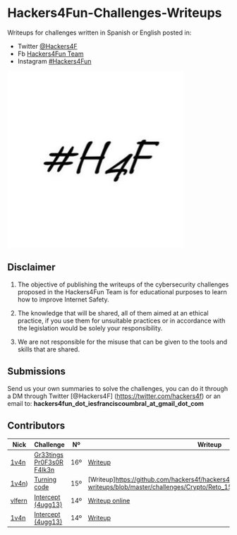 # Hackers4Fun-Challenges-Writeups

Writeups for challenges written in Spanish or English posted in:
- Twitter [@Hackers4F](https://twitter.com/hackers4f)
- Fb [Hackers4Fun Team](https://www.facebook.com/Hackers4F)
- Instagram [#Hackers4Fun](https://www.instagram.com/hackers4f/)

![hackers4fun_writeups_logo](./images/T34m_l0G0_H4F.jpg)

## Disclaimer

1. The objective of publishing the writeups of the cybersecurity challenges proposed in the Hackers4Fun Team is for educational purposes to learn how to improve Internet Safety.

2. The knowledge that will be shared, all of them aimed at an ethical practice, if you use them for unsuitable practices or in accordance with the legislation would be solely your responsibility.

3. We are not responsible for the misuse that can be given to the tools and skills that are shared.

## Submissions

Send us your own summaries to solve the challenges, you can do it through a DM through Twitter [@Hackers4F] (https://twitter.com/hackers4f) or an email to: **hackers4fun_dot_iesfranciscoumbral_at_gmail_dot_com**

## Contributors

| Nick  | Challenge | Nº | Writeup | MD5 |
| ------------ | ------------ | ------------ |------------ |------------ |
| [1v4n](https://twitter.com/1r0Dm48O) | [Gr33tings Pr0F3s0R F4lk3n](https://github.com/hackers4f/hackers4fun-writeups/blob/master/challenges/Misc/Reto_16_H&B_Gr33tings_Pr0F3s0R_F4lk3n/README.md) | 16º | [Writeup](https://github.com/hackers4f/hackers4fun-writeups/blob/master/challenges/Misc/Reto_16_H%26B_Gr33tings_Pr0F3s0R_F4lk3n/H%26BGuadalajara-Challenges-Gr33tings%20Pr0F3s0R%20F4lk3n-Misc-1v4n.pdf) | [8c7f7d2d2cb6b7f4599fc4e86a138698](https://www.virustotal.com/#/file/278568f1d2c212817a49bc033b1878b2c342a422f391ed58d547c4a2aa0ab130) |
| [1v4n](https://twitter.com/1r0Dm48O)) | [Turning code](https://github.com/hackers4f/hackers4fun-writeups/blob/master/challenges/Crypto/Reto_15_H4F_Turning_Code/README.md) | 15º | [Writeup]https://github.com/hackers4f/hackers4fun-writeups/blob/master/challenges/Crypto/Reto_15_H4F_Turning_Code/README.md) | - |
| [vlfern](https://twitter.com/vlfern) | [Intercept (4ugg13)](https://github.com/hackers4f/hackers4fun-writeups/blob/master/challenges/Misc/Reto_14_NLP_H4F_Intercept_4ugg13/README.md) | 14º | [Writeup online](http://www.elblogdevictor.es/writeup-reto-14-ctf-h4f-navarralanparty/) | [Scan external site](https://www.virustotal.com/#/url/25f41589658866ae1ddb38296f8405b73b2717058800e1529221be16b87abc0b/detection) |
| [1v4n](https://twitter.com/1r0Dm48O) | [Intercept (4ugg13)](https://github.com/hackers4f/hackers4fun-writeups/blob/master/challenges/Misc/Reto_14_NLP_H4F_Intercept_4ugg13/README.md) | 14º | [Writeup](https://github.com/hackers4f/hackers4fun-writeups/blob/master/challenges/Misc/Reto_14_NLP_H4F_Intercept_4ugg13/LNP-Challenges-Misc-4ugg13-H4F-1v4n_.pdf) | [1c60c54f62c9cf9899177d1841595603](https://www.virustotal.com/#/file/c25a8fc0755e825939aac168f974e7eda3fbd51c4d97f8a04e5c3f9a6c4413c1) |
